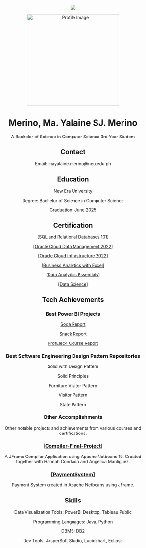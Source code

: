 <p align="center">
  <img src="https://github.com/MerinoYalaine/MerinoYalaine/assets/142370694/c09a88ea-387f-43de-a4aa-7701b0e8960a">
</p>
<p align="center">
  <img src="https://github.com/MerinoYalaine/MerinoYalaine/assets/142370694/a84af513-6f17-4d8c-9d32-cd1aa5d24ddd" alt="Profile Image" height="300" width="300">
</p>
<h1 align="center">Merino, Ma. Yalaine SJ. Merino</h1>
<p align="center">A Bachelor of Science in Computer Science 3rd Year Student</p>
<h2 align="center">Contact</h2>
<p align="center">Email: mayalaine.merino@neu.edu.ph</p>
<h2 align="center">Education</h2>
<p align="center">New Era University</p>
<p align="center">Degree: Bachelor of Science in Computer Science</p>
<p align="center">Graduation: June 2025</p>
<h2 align="center">Certification</h2>
<p align="center">[<a href="https://courses.cognitiveclass.ai/certificates/5d93d7f5dc5e42d585dbf9a0d5efc82e">SQL and Relational Databases 101</a>]</p>
<p align="center">[<a href="https://catalog-education.oracle.com/pls/certview/sharebadge?id=93BDF838814108F508054A3B00BDF9D242B595FBD5565F9CC9DDF600A4A1C560">Oracle Cloud Data Management 2022</a>]</p>
<p align="center">[<a href="https://catalog-education.oracle.com/pls/certview/sharebadge?id=43B5894029C1D36C6A482F1B979276411B45768A2D5B8869CFB681B8DFB3CD72">Oracle Cloud Infrastructure 2022</a>]</p>
<p align="center">[<a href="https://simpli-web.app.link/e/pqIEIvlOgDb">Business Analytics with Excel</a>]</p>
<p align="center">[<a href="https://www.credly.com/badges/1859b313-8846-4797-ac91-09295c760774/public_url">Data Analytics Essentials</a>]</p>
<p align="center">[<a href="https://www.credly.com/badges/941a2502-f105-4795-b73e-d846e98693a5/public_url">Data Science</a>]</p>
<h2 align="center">Tech Achievements</h2>
<h3 align="center">Best Power BI Projects</h3>
  <p align="center"><a href="https://app.powerbi.com/view?r=eyJrIjoiN2QwMDU4MTQtZWE3My00MWQ0LWFjZjEtODgwY2Q2NWM2YzkzIiwidCI6IjUxNDU1NTA0LTNhM2EtNGVlOS05MmYxLTYwZTgwODQyZTJhYiIsImMiOjEwfQ%3D%3D">Soda Report</a></p>
  <p align="center"><a href="https://app.powerbi.com/view?r=eyJrIjoiNGU5ODRhYWMtNjRkOS00ZTNjLTk0ZjAtODYwZTJhMjE0MmQzIiwidCI6IjUxNDU1NTA0LTNhM2EtNGVlOS05MmYxLTYwZTgwODQyZTJhYiIsImMiOjEwfQ%3D%3D">Snack Report</a></p>
  <p align="center"><a href="https://app.powerbi.com/view?r=eyJrIjoiOTI5OWE4YWEtMjJmMC00NjU3LWExZjYtYmE0YzQyMGY0ODMxIiwidCI6IjUxNDU1NTA0LTNhM2EtNGVlOS05MmYxLTYwZTgwODQyZTJhYiIsImMiOjEwfQ%3D%3D">ProfElec4 Course Report</a></p>
<h3 align="center">Best Software Engineering Design Pattern Repositories</h3>
  <p align="center"<a href="https://github.com/MerinoYalaine/SolidWithDesignPattern">Solid with Design Pattern</a></p>
  <p align="center"<a href="https://github.com/MerinoYalaine/SolidPrinciples">Solid Principles</a></p>
  <p align="center"<a href="https://github.com/MerinoYalaine/FurnitureVisitorPattern">Furniture Visitor Pattern</a></p>
  <p align="center"<a href="https://github.com/MerinoYalaine/VisitorPattern">Visitor Pattern</a></p>
  <p align="center"<a href="https://github.com/MerinoYalaine/StatePattern">State Pattern</a></p>
<h3 align="center">Other Accomplishments</h3>
<p align="center">Other notable projects and achievements from various courses and certifications.</p>
<h3 align="center">[<a href="https://github.com/MerinoYalaine/Compiler-Final-Project">Compiler-Final-Project</a>]</h3>
<p align="center">A JFrame Compiler Application using Apache Netbeans 19. Created together with Hannah Condada and Angelica Manliguez.</p>
<h3 align="center">[<a href="https://github.com/MerinoYalaine/PaymentSystem/tree/main">PaymentSystem</a>]</h3>
<p align="center">Payment System created in Apache Netbeans using JFrame.</p>
<h2 align="center">Skills</h2>
<p align="center">
  <p align="center">Data Visualization Tools: PowerBI Desktop, Tableau Public</p>
  <p align="center">Programming Languages: Java, Python </p>
  <p align="center">DBMS: DB2 </p>
  <p align="center">Dev Tools: JasperSoft Studio, Lucidchart, Eclipse</p>
</p>
